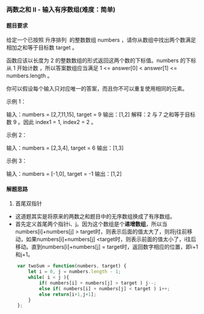 ###  两数之和 II - 输入有序数组(难度：简单)

#### 题目要求

给定一个已按照 升序排列  的整数数组 numbers ，请你从数组中找出两个数满足相加之和等于目标数 target 。

函数应该以长度为 2 的整数数组的形式返回这两个数的下标值。numbers 的下标 从 1 开始计数 ，所以答案数组应当满足 1 <= answer[0] < answer[1] <= numbers.length 。

你可以假设每个输入只对应唯一的答案，而且你不可以重复使用相同的元素。

示例 1：

输入：numbers = [2,7,11,15], target = 9
输出：[1,2]
解释：2 与 7 之和等于目标数 9 。因此 index1 = 1, index2 = 2 。

示例 2：

输入：numbers = [2,3,4], target = 6
输出：[1,3]

示例 3：

输入：numbers = [-1,0], target = -1
输出：[1,2]

#### 解题思路
1. 首尾双指针
- 这道题其实是将原来的两数之和题目中的无序数组换成了有序数组。
- 首先定义首尾两个指针i、j。因为这个数组是个**递增数组**，所以当numbers[i]+numbers[j] > target时，则表示后面的值太大了，则将j往前移动，如果numbers[i]+numbers[j] <target时，则表示前面的值太小了，i往后移动。直到numbers[i]+numbers[j]  = target时，返回数字相应的位置，即i+1和j+1。

```JavaScript
	var twoSum = function(numbers, target) {
        let i = 0, j = numbers.length - 1;
        while( i < j ){
            if( numbers[i] + numbers[j] > target ) j--;
            else if( numbers[i] + numbers[j] < target ) i++;
            else return[i+1,j+1];
        }  
    };
```